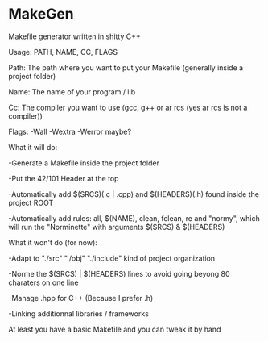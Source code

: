 # MakeGen
Makefile generator written in shitty C++


Usage: PATH, NAME, CC, FLAGS


Path: The path where you want to put your Makefile (generally inside a project folder)

Name: The name of your program / lib

Cc: The compiler you want to use (gcc, g++ or ar rcs (yes ar rcs is not a compiler))

Flags: -Wall -Wextra -Werror maybe?


What it will do:

-Generate a Makefile inside the project folder

-Put the 42/101 Header at the top

-Automatically add $(SRCS)(.c | .cpp) and $(HEADERS)(.h) found inside the project ROOT

-Automatically add rules: all, $(NAME), clean, fclean, re and "normy", which will run the "Norminette" with arguments $(SRCS) & $(HEADERS)


What it won't do (for now):

-Adapt to "./src" "./obj" "./include" kind of project organization

-Norme the $(SRCS) | $(HEADERS) lines to avoid going beyong 80 charaters on one line

-Manage .hpp for C++ (Because I prefer .h)

-Linking additionnal libraries / frameworks


At least you have a basic Makefile and you can tweak it by hand
